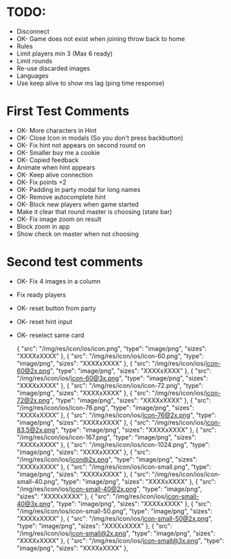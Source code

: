 # TODO:

- Disconnect
- OK-  Game does not exist when joining throw back to home
- Rules
- Limit players min 3 (Max 6 ready)
- Limit rounds
- Re-use discarded images
- Languages
- Use keep alive to show ms lag (ping time response)

# First Test Comments

- OK-  More characters in Hint
- OK-  Close Icon in modals (So you don't press backbutton)
- OK-  Fix hint not appears on second round on
- OK-  Smaller buy me a cookie
- OK-  Copied feedback
- Animate when hint appears
- OK-  Keep alive connection
- OK-  Fix points +2
- OK-  Padding in party modal for long names
- OK-  Remove autocomplete hint
- OK-  Block new players when game started
- Make it clear that round master is choosing (state bar)
- OK-  Fix image zoom on result
- Block zoom in app
- Show check on master when not choosing

# Second test comments

- OK-  Fix 4 images in a column
- Fix ready players
- OK-  reset button from party
- OK-  reset hint input
- OK-  reselect same card



    {
      "src": "/img/res/icon/ios/icon.png",
      "type": "image/png", 
      "sizes": "XXXXxXXXX"
    },
    {
      "src": "/img/res/icon/ios/icon-60.png",
      "type": "image/png", 
      "sizes": "XXXXxXXXX"
    },
    {
      "src": "/img/res/icon/ios/icon-60@2x.png",
      "type": "image/png", 
      "sizes": "XXXXxXXXX"
    },
    {
      "src": "/img/res/icon/ios/icon-60@3x.png",
      "type": "image/png", 
      "sizes": "XXXXxXXXX"
    },
    {
      "src": "/img/res/icon/ios/icon-72.png",
      "type": "image/png", 
      "sizes": "XXXXxXXXX"
    },
    {
      "src": "/img/res/icon/ios/icon-72@2x.png",
      "type": "image/png", 
      "sizes": "XXXXxXXXX"
    },
    {
      "src": "/img/res/icon/ios/icon-76.png",
      "type": "image/png", 
      "sizes": "XXXXxXXXX"
    },
    {
      "src": "/img/res/icon/ios/icon-76@2x.png",
      "type": "image/png", 
      "sizes": "XXXXxXXXX"
    },
    {
      "src": "/img/res/icon/ios/icon-83.5@2x.png",
      "type": "image/png", 
      "sizes": "XXXXxXXXX"
    },
    {
      "src": "/img/res/icon/ios/icon-167.png",
      "type": "image/png", 
      "sizes": "XXXXxXXXX"
    },
    {
      "src": "/img/res/icon/ios/icon-1024.png",
      "type": "image/png", 
      "sizes": "XXXXxXXXX"
    },
    {
      "src": "/img/res/icon/ios/icon@2x.png",
      "type": "image/png", 
      "sizes": "XXXXxXXXX"
    },
    {
      "src": "/img/res/icon/ios/icon-small.png",
      "type": "image/png", 
      "sizes": "XXXXxXXXX"
    },
    {
      "src": "/img/res/icon/ios/icon-small-40.png",
      "type": "image/png", 
      "sizes": "XXXXxXXXX"
    },
    {
      "src": "/img/res/icon/ios/icon-small-40@2x.png",
      "type": "image/png", 
      "sizes": "XXXXxXXXX"
    },
    {
      "src": "/img/res/icon/ios/icon-small-40@3x.png",
      "type": "image/png", 
      "sizes": "XXXXxXXXX"
    },
    {
      "src": "/img/res/icon/ios/icon-small-50.png",
      "type": "image/png", 
      "sizes": "XXXXxXXXX"
    },
    {
      "src": "/img/res/icon/ios/icon-small-50@2x.png",
      "type": "image/png", 
      "sizes": "XXXXxXXXX"
    },
    {
      "src": "/img/res/icon/ios/icon-small@2x.png",
      "type": "image/png", 
      "sizes": "XXXXxXXXX"
    },
    {
      "src": "/img/res/icon/ios/icon-small@3x.png",
      "type": "image/png", 
      "sizes": "XXXXxXXXX"
    },